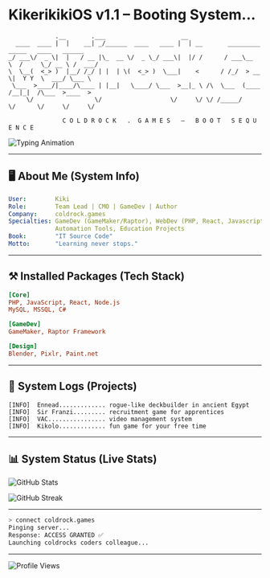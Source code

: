 # KikerikikiOS v1.1 – Booting System...

```text
             .__       .___                     __                                             
  ____  ____ |  |    __| _/______  ____   ____ |  | __       _________    _____   ____   ______
_/ ___\/  _ \|  |   / __ |\_  __ \/  _ \_/ ___\|  |/ /      / ___\__  \  /     \_/ __ \ /  ___/
\  \__(  <_> )  |__/ /_/ | |  | \(  <_> )  \___|    <      / /_/  > __ \|  Y Y  \  ___/ \___ \ 
 \___  >____/|____/\____ | |__|   \____/ \___  >__|_ \ /\  \___  (____  /__|_|  /\___  >____  >
     \/                 \/                   \/     \/ \/ /_____/     \/      \/     \/     \/

               C O L D R O C K   .  G A M E S   —   B O O T   S E Q U E N C E
```

![Typing Animation](https://readme-typing-svg.herokuapp.com?font=Fira+Code&size=22&duration=3000&pause=1000&color=60AAFF&center=true&vCenter=true&width=720&lines=Initializing+Kiki+Profile;Loading+Coldrock+Modules;System+Status:+STABLE;Welcome+to+Kiki's+Github+Profile)

---

## 🖥️ About Me (System Info)

```yaml
User:        Kiki 
Role:        Team Lead | CMO | GameDev | Author
Company:     coldrock.games
Specialties: GameDev (GameMaker/Raptor), WebDev (PHP, React, Javascript, Typescript),
             Automation Tools, Education Projects
Book:        "IT Source Code" 
Motto:       "Learning never stops."
```

---

## ⚒️ Installed Packages (Tech Stack)

```ini
[Core]
PHP, JavaScript, React, Node.js
MySQL, MSSQL, C#

[GameDev]
GameMaker, Raptor Framework

[Design]
Blender, Pixlr, Paint.net
```

---

## 🔭 System Logs (Projects)

```log
[INFO]  Ennead............. rogue-like deckbuilder in ancient Egypt
[INFO]  Sir Franzi......... recruitment game for apprentices
[INFO]  VAC................ video management system
[INFO]  Kikolo............. fun game for your free time
```

---

## 📊 System Status (Live Stats)

![GitHub Stats](https://github-readme-stats.vercel.app/api?username=kikerikiki&show_icons=true&theme=radical&hide_border=true&bg_color=0D1117&title_color=60AAFF&icon_color=60AAFF)

![GitHub Streak](https://github-readme-streak-stats.herokuapp.com/?user=kikerikiki&theme=radical&hide_border=true&background=0D1117&ring=60AAFF&fire=FF4080&currStreakLabel=60AAFF)


---

```bash
> connect coldrock.games
Pinging server...
Response: ACCESS GRANTED ✅
Launching coldrocks coders colleague...
```

---

![Profile Views](https://komarev.com/ghpvc/?username=kikerikiki&label=system%20accesses&color=60AAFF&style=for-the-badge)
